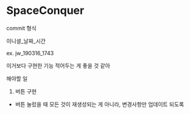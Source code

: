 # SpaceConquer

commit 형식

이니셜_날짜_시간

ex. jw_190316_1743

이거보다 구현한 기능 적어두는 게 좋을 것 같아


해야할 일
1. 버튼 구현
- 버튼 눌렀을 때 모든 것이 재생성되는 게 아니라, 변경사항만 업데이트 되도록
